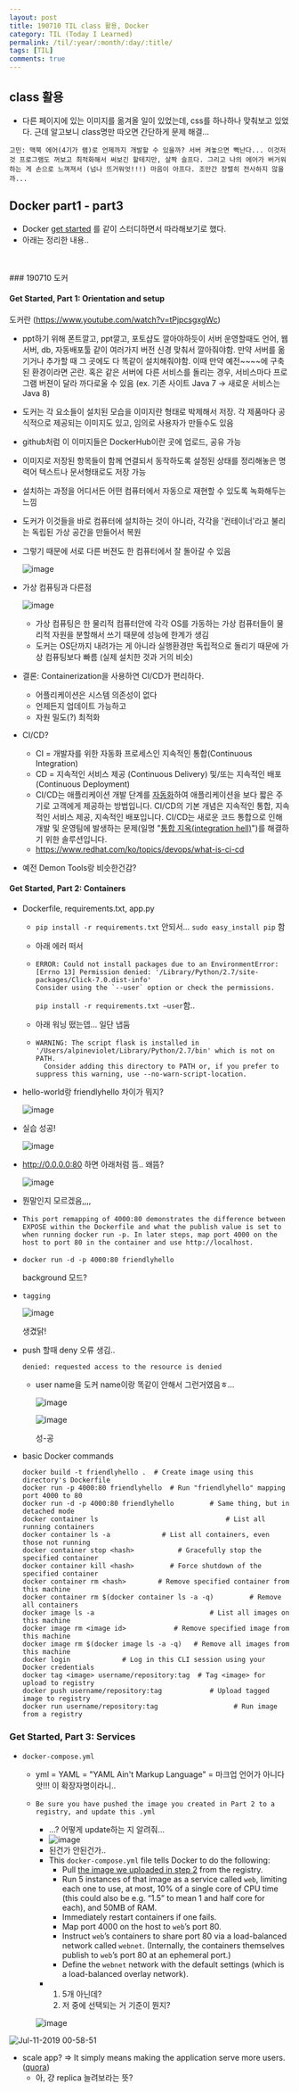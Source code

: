 ```yaml
---
layout: post
title: 190710 TIL class 활용, Docker 
category: TIL (Today I Learned)
permalink: /til/:year/:month/:day/:title/
tags: [TIL]
comments: true
---
```


## **class 활용**
- 다른 페이지에 있는 이미지를 옮겨올 일이 있었는데, css를 하나하나 맞춰보고 있었다. 근데 알고보니 class명만 따오면 간단하게 문제 해결... 

```
고민: 맥북 에어(4기가 램)로 언제까지 개발할 수 있을까? 서버 켜놓으면 뻑난다... 이것저것 프로그램도 꺼보고 최적화해서 써보긴 할테지만, 살짝 슬프다. 그리고 나의 에어가 버거워하는 게 손으로 느껴져서 (넘나 뜨거워엇!!!) 마음이 아프다. 조만간 장렬히 전사하지 않을까...
```

## **Docker part1 - part3**
- Docker [get started](https://docs.docker.com/get-started/) 를 같이 스터디하면서 따라해보기로 했다. 
- 아래는 정리한 내용.. 
<br/>
<br/>
### 190710 도커

#### Get Started, Part 1: Orientation and setup

도커란 (https://www.youtube.com/watch?v=tPjpcsgxgWc)

- ppt하기 위해 폰트깔고, ppt깔고, 포토샵도 깔아야하듯이 서버 운영할때도 언어, 웹서버, db, 자동배포툴 같이 여러가지 버전 신경 맞춰서 깔아줘야함. 만약 서버를 옮기거나 추가할 때 그 곳에도 다 똑같이 설치해줘야함. 이때 만약 예전~~~~에 구축된 환경이라면 곤란. 혹은 같은 서버에 다른 서비스를 돌리는 경우, 서비스마다 프로그램 버젼이 달라 까다로울 수 있음 (ex. 기존 사이트 Java 7 -> 새로운 서비스는 Java 8)

- 도커는 각 요소들이 설치된 모습을 이미지란 형태로 박제해서 저장. 각 제품마다 공식적으로 제공되는 이미지도 있고, 임의로 사용자가 만들수도 있음

- github처럼 이 이미지들은 DockerHub이란 곳에 업로드, 공유 가능 

- 이미지로 저장된 항목들이 함께 연결되서 동작하도록 설정된 상태를 정리해놓은 명력어 텍스트나 문서형태로도 저장 가능

- 설치하는 과정을 어디서든 어떤 컴퓨터에서 자동으로 재현할 수 있도록 녹화해두는 느낌

- 도커가 이것들을 바로 컴퓨터에 설치하는 것이 아니라, 각각을 '컨테이너'라고 불리는 독립된 가상 공간을 만들어서 복원

- 그렇기 때문에 서로 다른 버젼도 한 컴퓨터에서 잘 돌아갈 수 있음 

  ![image](https://user-images.githubusercontent.com/40848630/60977744-f68ff080-a36a-11e9-8279-9d6b8a68284a.png)

- 가상 컴퓨팅과 다른점

  ![image](https://user-images.githubusercontent.com/40848630/60985353-50e37e00-a378-11e9-8377-ccea9c2dfcc0.png)

  - 가상 컴퓨팅은 한 물리적 컴퓨터안에 각각 OS를 가동하는 가상 컴퓨터들이 물리적 자원을 분할해서 쓰기 때문에 성능에 한계가 생김
  - 도커는 OS단까지 내려가는 게 아니라 실행환경만 독립적으로 돌리기 때문에 가상 컴퓨팅보다 빠름 (실제 설치한 것과 거의 비슷)

- 결론: Containerization을 사용하연 CI/CD가 편리하다.
  - 어플리케이션은 시스템 의존성이 없다
  - 언제든지 업데이트 가능하고
  - 자원 밀도(?) 최적화

- CI/CD? 
  - CI = 개발자를 위한 자동화 프로세스인 지속적인 통합(Continuous Integration)
  - CD = 지속적인 서비스 제공 (Continuous Delivery) 및/또는 지속적인 배포 (Continuous Deployment)
  - CI/CD는 애플리케이션 개발 단계를 [자동화](https://www.redhat.com/ko/topics/automation/whats-it-automation)하여 애플리케이션을 보다 짧은 주기로 고객에게 제공하는 방법입니다. CI/CD의 기본 개념은 지속적인 통합, 지속적인 서비스 제공, 지속적인 배포입니다. CI/CD는 새로운 코드 통합으로 인해 개발 및 운영팀에 발생하는 문제(일명 "[통합 지옥(integration hell)](https://www.solutionsiq.com/agile-glossary/integration-hell/)")를 해결하기 위한 솔루션입니다.
  - https://www.redhat.com/ko/topics/devops/what-is-ci-cd
- 예전 Demon Tools랑 비슷한건감? 



#### Get Started, Part 2: Containers

- Dockerfile, requirements.txt, app.py

  - `pip install -r requirements.txt` 안되서… `sudo easy_install pip` 함

  - 아래 에러 떠서 

  - ```
    ERROR: Could not install packages due to an EnvironmentError: [Errno 13] Permission denied: '/Library/Python/2.7/site-packages/Click-7.0.dist-info'
    Consider using the `--user` option or check the permissions.
    ```

    `pip install -r requirements.txt —user`함..

  - 아래 워닝 떴는뎁… 일단 냅둠 

  - ```
    WARNING: The script flask is installed in '/Users/alpineviolet/Library/Python/2.7/bin' which is not on PATH.
      Consider adding this directory to PATH or, if you prefer to suppress this warning, use --no-warn-script-location.
    ```

- hello-world랑 friendlyhello 차이가 뭐지? 

  ![image](https://user-images.githubusercontent.com/40848630/60981294-06aace80-a371-11e9-94a2-cbcb187e8f2a.png)

- 실습 성공!

  ![image](https://user-images.githubusercontent.com/40848630/60981396-378b0380-a371-11e9-809e-d3016d147e22.png)

- http://0.0.0.0:80 하면 아래처럼 뜸.. 왜뜸? 

  ![image](https://user-images.githubusercontent.com/40848630/60985312-3a3d2700-a378-11e9-982c-f77f82a8f501.png)

- 뭔말인지 모르겠음,,,,

- ```
  This port remapping of 4000:80 demonstrates the difference between EXPOSE within the Dockerfile and what the publish value is set to when running docker run -p. In later steps, map port 4000 on the host to port 80 in the container and use http://localhost.
  ```

- `docker run -d -p 4000:80 friendlyhello`

  background 모드?

- `tagging`

  ![image](https://user-images.githubusercontent.com/40848630/60982415-0c091880-a373-11e9-8b38-3e093f1c4233.png)

  생겼닭! 

- push 할때 deny 오류 생김..

  `denied: requested access to the resource is denied`

  - user name을 도커 name이랑 똑같이 안해서 그런거였음ㅎ… 

    ![image](https://user-images.githubusercontent.com/40848630/60983018-33acb080-a374-11e9-9733-4e2dd6965b99.png)

    ![image](https://user-images.githubusercontent.com/40848630/60983035-39a29180-a374-11e9-9678-dea3b9b85474.png)

    성-공

- basic Docker commands

  ```
  docker build -t friendlyhello .  # Create image using this directory's Dockerfile
  docker run -p 4000:80 friendlyhello  # Run "friendlyhello" mapping port 4000 to 80
  docker run -d -p 4000:80 friendlyhello         # Same thing, but in detached mode
  docker container ls                                # List all running containers
  docker container ls -a             # List all containers, even those not running
  docker container stop <hash>           # Gracefully stop the specified container
  docker container kill <hash>         # Force shutdown of the specified container
  docker container rm <hash>        # Remove specified container from this machine
  docker container rm $(docker container ls -a -q)         # Remove all containers
  docker image ls -a                             # List all images on this machine
  docker image rm <image id>            # Remove specified image from this machine
  docker image rm $(docker image ls -a -q)   # Remove all images from this machine
  docker login             # Log in this CLI session using your Docker credentials
  docker tag <image> username/repository:tag  # Tag <image> for upload to registry
  docker push username/repository:tag            # Upload tagged image to registry
  docker run username/repository:tag                   # Run image from a registry
  ```



### Get Started, Part 3: Services

- `docker-compose.yml`

  - yml = YAML = "YAML Ain't Markup Language" = 마크업 언어가 아니다앗!!! 이 확장자명이라니..

  - `Be sure you have pushed the image you created in Part 2 to a registry, and update this .yml`

    - …? 어떻게 update하는 지 알려줘...
    - ![image](https://user-images.githubusercontent.com/40848630/60983990-e7627000-a375-11e9-8c28-631ee3bcc88b.png)
    - 된건가 안된건가.. 
    - This `docker-compose.yml` file tells Docker to do the following:
      - Pull [the image we uploaded in step 2](https://docs.docker.com/get-started/part2/) from the registry.
      - Run 5 instances of that image as a service called `web`, limiting each one to use, at most, 10% of a single core of CPU time (this could also be e.g. “1.5” to mean 1 and half core for each), and 50MB of RAM.
      - Immediately restart containers if one fails.
      - Map port 4000 on the host to `web`’s port 80.
      - Instruct `web`’s containers to share port 80 via a load-balanced network called `webnet`. (Internally, the containers themselves publish to `web`’s port 80 at an ephemeral port.)
      - Define the `webnet` network with the default settings (which is a load-balanced overlay network).
    - 1. 5개 아닌데?
      2. 저 중에 선택되는 거 기준이 뭔지?

    ![image](https://user-images.githubusercontent.com/40848630/60984456-b6cf0600-a376-11e9-92e3-d4a3390edc3e.png)

![Jul-11-2019 00-58-51](https://user-images.githubusercontent.com/40848630/60984677-188f7000-a377-11e9-829c-9b12b728421f.gif)

- scale app? => It simply means making the application serve more users. ([quora](https://www.quora.com/What-does-it-mean-to-scale-an-application))
  - 아, 걍 replica 늘려보라는 뜻?




